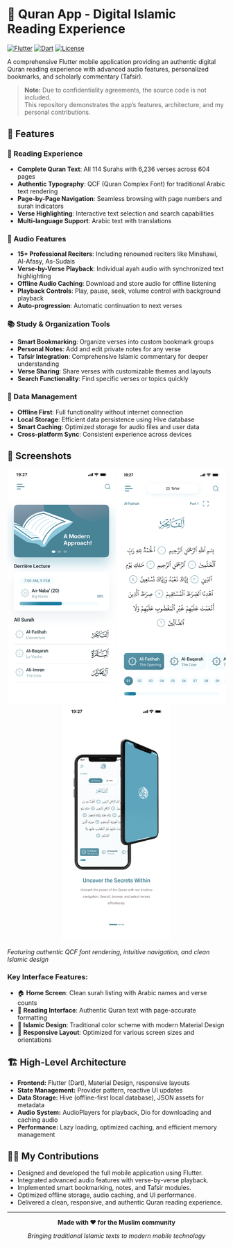 # 🕌 Quran App - Digital Islamic Reading Experience

[![Flutter](https://img.shields.io/badge/Flutter-02569B?style=for-the-badge&logo=flutter&logoColor=white)](https://flutter.dev)
[![Dart](https://img.shields.io/badge/Dart-0175C2?style=for-the-badge&logo=dart&logoColor=white)](https://dart.dev)
[![License](https://img.shields.io/badge/License-MIT-green.svg?style=for-the-badge)](LICENSE)

A comprehensive Flutter mobile application providing an authentic digital Quran reading experience with advanced audio features, personalized bookmarks, and scholarly commentary (Tafsir).

> **Note:** Due to confidentiality agreements, the source code is not included.  
> This repository demonstrates the app’s features, architecture, and my personal contributions.

## 🌟 Features

### 📖 Reading Experience
- **Complete Quran Text**: All 114 Surahs with 6,236 verses across 604 pages
- **Authentic Typography**: QCF (Quran Complex Font) for traditional Arabic text rendering
- **Page-by-Page Navigation**: Seamless browsing with page numbers and surah indicators
- **Verse Highlighting**: Interactive text selection and search capabilities
- **Multi-language Support**: Arabic text with translations

### 🎵 Audio Features
- **15+ Professional Reciters**: Including renowned reciters like Minshawi, Al-Afasy, As-Sudais
- **Verse-by-Verse Playback**: Individual ayah audio with synchronized text highlighting
- **Offline Audio Caching**: Download and store audio for offline listening
- **Playback Controls**: Play, pause, seek, volume control with background playback
- **Auto-progression**: Automatic continuation to next verses

### 📚 Study & Organization Tools
- **Smart Bookmarking**: Organize verses into custom bookmark groups
- **Personal Notes**: Add and edit private notes for any verse
- **Tafsir Integration**: Comprehensive Islamic commentary for deeper understanding
- **Verse Sharing**: Share verses with customizable themes and layouts
- **Search Functionality**: Find specific verses or topics quickly

### 💾 Data Management
- **Offline First**: Full functionality without internet connection
- **Local Storage**: Efficient data persistence using Hive database
- **Smart Caching**: Optimized storage for audio files and user data
- **Cross-platform Sync**: Consistent experience across devices

## 📱 Screenshots

<div align="center">
  <img src="assets/screens/Home.png" alt="Home Screen - Surah Selection" width="250"/>
  <img src="assets/screens/Reading.png" alt="Quran Reading Interface" width="250"/>
  <img src="assets/screens/Onboarding 1.jpg" alt="App Onboarding" width="250"/>
</div>

*Featuring authentic QCF font rendering, intuitive navigation, and clean Islamic design*

### Key Interface Features:
- 🏠 **Home Screen**: Clean surah listing with Arabic names and verse counts
- 📖 **Reading Interface**: Authentic Quran text with page-accurate formatting  
- 🎨 **Islamic Design**: Traditional color scheme with modern Material Design
- 📱 **Responsive Layout**: Optimized for various screen sizes and orientations

## 🏗️ High-Level Architecture

- **Frontend:** Flutter (Dart), Material Design, responsive layouts
- **State Management:** Provider pattern, reactive UI updates
- **Data Storage:** Hive (offline-first local database), JSON assets for metadata
- **Audio System:** AudioPlayers for playback, Dio for downloading and caching audio
- **Performance:** Lazy loading, optimized caching, and efficient memory management

## 👨‍💻 My Contributions
- Designed and developed the full mobile application using Flutter.
- Integrated advanced audio features with verse-by-verse playback.
- Implemented smart bookmarking, notes, and Tafsir modules.
- Optimized offline storage, audio caching, and UI performance.
- Delivered a clean, responsive, and authentic Quran reading experience.

---

<div align="center">
  <p><strong>Made with ❤️ for the Muslim community</strong></p>
  <p><em>Bringing traditional Islamic texts to modern mobile technology</em></p>
</div>
